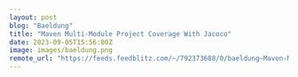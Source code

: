 ```yaml
---
layout: post
blog: "Baeldung"
title: "Maven Multi-Module Project Coverage With Jacoco"
date: 2023-09-05T15:56:00Z
image: images/baeldung.png
remote_url: "https://feeds.feedblitz.com/~/792373688/0/baeldung~Maven-MultiModule-Project-Coverage-With-Jacoco"
---
```

